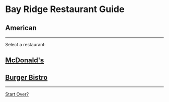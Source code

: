 # Bay Ridge Restaurant Guide
## American
---
Select a restaurant:
## [McDonald's](http://www.mcdonalds.com/)
## [Burger Bistro](http://www.theburgerbistro.com/)
---
[Start Over?](../home.md)